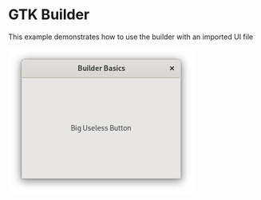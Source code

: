 # GTK Builder

This example demonstrates how to use the builder with an imported UI file

![Screenshot](screenshot.png)